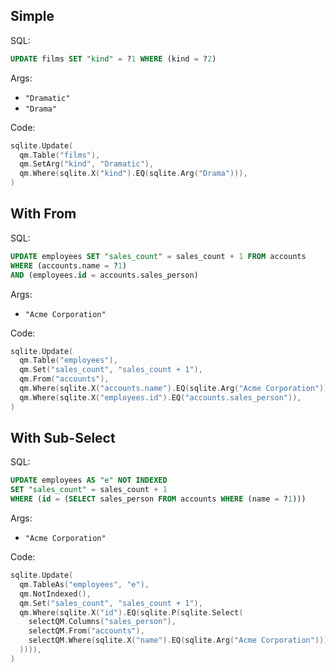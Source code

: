 ## Simple

SQL:

```sql
UPDATE films SET "kind" = ?1 WHERE (kind = ?2)
```

Args:

* `"Dramatic"`
* `"Drama"`

Code:

```go
sqlite.Update(
  qm.Table("films"),
  qm.SetArg("kind", "Dramatic"),
  qm.Where(sqlite.X("kind").EQ(sqlite.Arg("Drama"))),
)
```

## With From

SQL:

```sql
UPDATE employees SET "sales_count" = sales_count + 1 FROM accounts
WHERE (accounts.name = ?1)
AND (employees.id = accounts.sales_person)
```

Args:

* `"Acme Corporation"`

Code:

```go
sqlite.Update(
  qm.Table("employees"),
  qm.Set("sales_count", "sales_count + 1"),
  qm.From("accounts"),
  qm.Where(sqlite.X("accounts.name").EQ(sqlite.Arg("Acme Corporation"))),
  qm.Where(sqlite.X("employees.id").EQ("accounts.sales_person")),
)
```

## With Sub-Select

SQL:

```sql
UPDATE employees AS "e" NOT INDEXED
SET "sales_count" = sales_count + 1
WHERE (id = (SELECT sales_person FROM accounts WHERE (name = ?1)))
```

Args:

* `"Acme Corporation"`

Code:

```go
sqlite.Update(
  qm.TableAs("employees", "e"),
  qm.NotIndexed(),
  qm.Set("sales_count", "sales_count + 1"),
  qm.Where(sqlite.X("id").EQ(sqlite.P(sqlite.Select(
    selectQM.Columns("sales_person"),
    selectQM.From("accounts"),
    selectQM.Where(sqlite.X("name").EQ(sqlite.Arg("Acme Corporation"))),
  )))),
)
```
